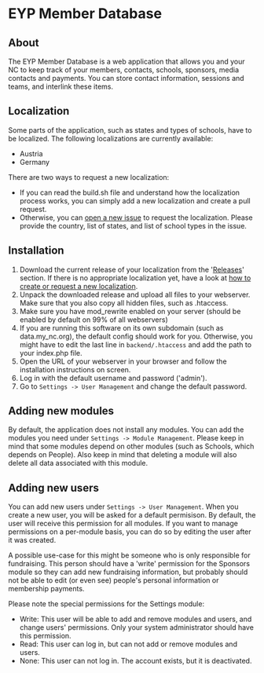 # EYP Member Database

## About

The EYP Member Database is a web application that allows you and your NC to keep track of your members, contacts, schools, sponsors, media contacts and payments. You can store contact information, sessions and teams, and interlink these items.

## Localization

Some parts of the application, such as states and types of schools, have to be localized. The following localizations are currently available:

- Austria
- Germany

There are two ways to request a new localization:

- If you can read the build.sh file and understand how the localization process works, you can simply add a new localization and create a pull request.
- Otherwise, you can [open a new issue](https://github.com/eyp-developers/eyp-member-database/issues) to request the localization. Please provide the country, list of states, and list of school types in the issue.

## Installation

1. Download the current release of your localization from the '[Releases](https://github.com/eyp-developers/eyp-member-database/releases)' section. If there is no appropriate localization yet, have a look at [how to create or request a new localization](#Localization).
2. Unpack the downloaded release and upload all files to your webserver. Make sure that you also copy all hidden files, such as .htaccess.
3. Make sure you have mod_rewrite enabled on your server (should be enabled by default on 99% of all webservers)
4. If you are running this software on its own subdomain (such as data.my_nc.org), the default config should work for you. Otherwise, you might have to edit the last line in `backend/.htaccess` and add the path to your index.php file.
5. Open the URL of your webserver in your browser and follow the installation instructions on screen.
6. Log in with the default username and password ('admin').
7. Go to `Settings -> User Management` and change the default password.

## Adding new modules

By default, the application does not install any modules. You can add the modules you need under `Settings -> Module Management`. Please keep in mind that some modules depend on other modules (such as Schools, which depends on People). Also keep in mind that deleting a module will also delete all data associated with this module.

## Adding new users

You can add new users under `Settings -> User Management`. When you create a new user, you will be asked for a default permisison. By default, the user will receive this permission for all modules. If you want to manage permissions on a per-module basis, you can do so by editing the user after it was created.

A possible use-case for this might be someone who is only responsible for fundraising. This person should have a 'write' permission for the Sponsors module so they can add new fundraising information, but probably should not be able to edit (or even see) people's personal information or membership payments.

Please note the special permissions for the Settings module:

- Write: This user will be able to add and remove modules and users, and change users' permissions. Only your system administrator should have this permission.
- Read: This user can log in, but can not add or remove modules and users.
- None: This user can not log in. The account exists, but it is deactivated.